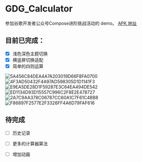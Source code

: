# GDG_Calculator
参加谷歌开发者公众号Compose进阶挑战活动的 demo。
[APK 地址](https://github.com/strivecheng/GDG_Calculator/tree/master/apk)

## 目前已完成：
 - [x] 浅色深色主题切换
 - [x] 横竖屏切换适配
 - [x] 简单的四则运算
 
![5A456C84DEA4A7A203019D66F8FA0700](https://user-images.githubusercontent.com/20623884/184538169-6619f57e-ebd9-4dc3-b7fa-9ed716b56cb1.png)
![4F3AD50432F4A97AD598305D1D1141F3](https://user-images.githubusercontent.com/20623884/184538176-02110504-b736-4fba-9a20-0358b92887cd.png)
![E9EA5DE28D1F59287E3C64EA494DE542](https://user-images.githubusercontent.com/20623884/184538188-9793de8f-c3d9-4ba2-ba3c-1940250ede31.png)
![ED1134D93D15557C996C2F8E2E478727](https://user-images.githubusercontent.com/20623884/184538202-8d248687-70d1-4931-acdd-a3a9518e8f7c.png)
![2A7C9AA378C06787CC60A1C7F61C4BB8](https://user-images.githubusercontent.com/20623884/184538211-d626fa8e-ca84-421a-86dd-ec60de80c718.png)
![F86897F2577E2F3326FF4A6D79FAF616](https://user-images.githubusercontent.com/20623884/184538240-3321262d-0ac3-42ae-85d0-7a77dfc03064.png)


## 待完成

 - [ ] 历史记录
 - [ ] 更多的计算器算法
 - [ ] 增加动画


